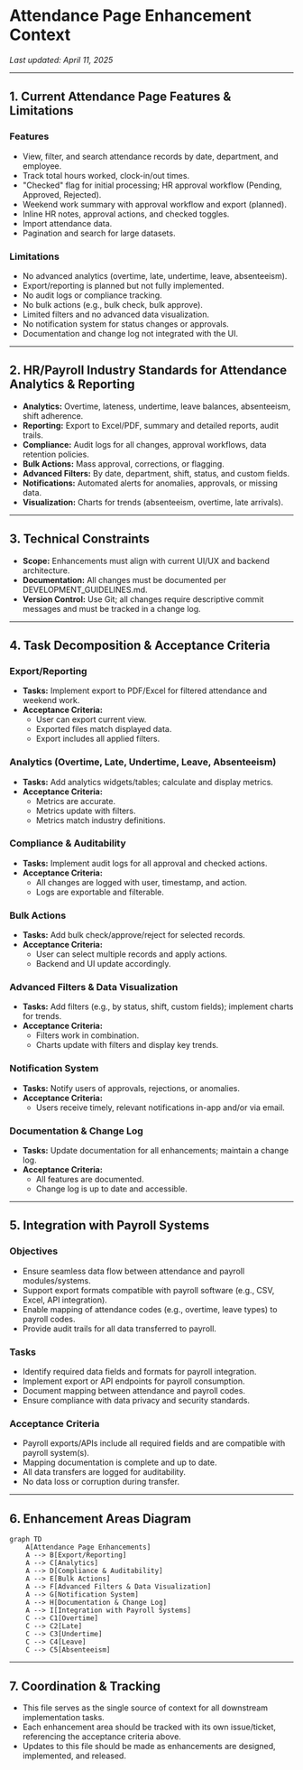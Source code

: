 # Attendance Page Enhancement Context

_Last updated: April 11, 2025_

---

## 1. Current Attendance Page Features & Limitations

### Features
- View, filter, and search attendance records by date, department, and employee.
- Track total hours worked, clock-in/out times.
- "Checked" flag for initial processing; HR approval workflow (Pending, Approved, Rejected).
- Weekend work summary with approval workflow and export (planned).
- Inline HR notes, approval actions, and checked toggles.
- Import attendance data.
- Pagination and search for large datasets.

### Limitations
- No advanced analytics (overtime, late, undertime, leave, absenteeism).
- Export/reporting is planned but not fully implemented.
- No audit logs or compliance tracking.
- No bulk actions (e.g., bulk check, bulk approve).
- Limited filters and no advanced data visualization.
- No notification system for status changes or approvals.
- Documentation and change log not integrated with the UI.

---

## 2. HR/Payroll Industry Standards for Attendance Analytics & Reporting

- **Analytics:** Overtime, lateness, undertime, leave balances, absenteeism, shift adherence.
- **Reporting:** Export to Excel/PDF, summary and detailed reports, audit trails.
- **Compliance:** Audit logs for all changes, approval workflows, data retention policies.
- **Bulk Actions:** Mass approval, corrections, or flagging.
- **Advanced Filters:** By date, department, shift, status, and custom fields.
- **Notifications:** Automated alerts for anomalies, approvals, or missing data.
- **Visualization:** Charts for trends (absenteeism, overtime, late arrivals).

---

## 3. Technical Constraints

- **Scope:** Enhancements must align with current UI/UX and backend architecture.
- **Documentation:** All changes must be documented per DEVELOPMENT_GUIDELINES.md.
- **Version Control:** Use Git; all changes require descriptive commit messages and must be tracked in a change log.

---

## 4. Task Decomposition & Acceptance Criteria

### Export/Reporting
- **Tasks:** Implement export to PDF/Excel for filtered attendance and weekend work.
- **Acceptance Criteria:** 
  - User can export current view.
  - Exported files match displayed data.
  - Export includes all applied filters.

### Analytics (Overtime, Late, Undertime, Leave, Absenteeism)
- **Tasks:** Add analytics widgets/tables; calculate and display metrics.
- **Acceptance Criteria:** 
  - Metrics are accurate.
  - Metrics update with filters.
  - Metrics match industry definitions.

### Compliance & Auditability
- **Tasks:** Implement audit logs for all approval and checked actions.
- **Acceptance Criteria:** 
  - All changes are logged with user, timestamp, and action.
  - Logs are exportable and filterable.

### Bulk Actions
- **Tasks:** Add bulk check/approve/reject for selected records.
- **Acceptance Criteria:** 
  - User can select multiple records and apply actions.
  - Backend and UI update accordingly.

### Advanced Filters & Data Visualization
- **Tasks:** Add filters (e.g., by status, shift, custom fields); implement charts for trends.
- **Acceptance Criteria:** 
  - Filters work in combination.
  - Charts update with filters and display key trends.

### Notification System
- **Tasks:** Notify users of approvals, rejections, or anomalies.
- **Acceptance Criteria:** 
  - Users receive timely, relevant notifications in-app and/or via email.

### Documentation & Change Log
- **Tasks:** Update documentation for all enhancements; maintain a change log.
- **Acceptance Criteria:** 
  - All features are documented.
  - Change log is up to date and accessible.

---

## 5. Integration with Payroll Systems

### Objectives
- Ensure seamless data flow between attendance and payroll modules/systems.
- Support export formats compatible with payroll software (e.g., CSV, Excel, API integration).
- Enable mapping of attendance codes (e.g., overtime, leave types) to payroll codes.
- Provide audit trails for all data transferred to payroll.

### Tasks
- Identify required data fields and formats for payroll integration.
- Implement export or API endpoints for payroll consumption.
- Document mapping between attendance and payroll codes.
- Ensure compliance with data privacy and security standards.

### Acceptance Criteria
- Payroll exports/APIs include all required fields and are compatible with payroll system(s).
- Mapping documentation is complete and up to date.
- All data transfers are logged for auditability.
- No data loss or corruption during transfer.

---

## 6. Enhancement Areas Diagram

```mermaid
graph TD
    A[Attendance Page Enhancements]
    A --> B[Export/Reporting]
    A --> C[Analytics]
    A --> D[Compliance & Auditability]
    A --> E[Bulk Actions]
    A --> F[Advanced Filters & Data Visualization]
    A --> G[Notification System]
    A --> H[Documentation & Change Log]
    A --> I[Integration with Payroll Systems]
    C --> C1[Overtime]
    C --> C2[Late]
    C --> C3[Undertime]
    C --> C4[Leave]
    C --> C5[Absenteeism]
```

---

## 7. Coordination & Tracking

- This file serves as the single source of context for all downstream implementation tasks.
- Each enhancement area should be tracked with its own issue/ticket, referencing the acceptance criteria above.
- Updates to this file should be made as enhancements are designed, implemented, and released.
